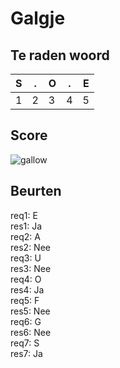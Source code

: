 # Galgje

## Te raden woord

|S|.|O|.|E|
|-|-|-|-|-|
|1|2|3|4|5|

## Score
![gallow](./images/5.png)

## Beurten
req1: E  
res1: Ja  
req2: A  
res2: Nee  
req3: U  
res3: Nee  
req4: O  
res4: Ja  
req5: F  
res5: Nee  
req6: G  
res6: Nee  
req7: S  
res7: Ja  